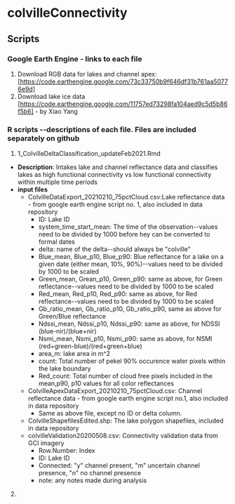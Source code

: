 # colvilleConnectivity

## Scripts
### Google Earth Engine - links to each file
1. Download RGB data for lakes and channel apex: [https://code.earthengine.google.com/73c33750b9f646df31b761aa50776e9d]
2. Download lake ice data [https://code.earthengine.google.com/11757ed73298fa104aed9c5d5b86f5b6] - by Xiao Yang

### R scripts --descriptions of each file. Files are included separately on github
1. 1_ColvilleDeltaClassification_updateFeb2021.Rmd
  - **Description**: Intakes lake and channel reflectance data and classifies lakes as high functional connectivity vs low functional connectivity within multiple time periods	
  - **input files**
    - ColvilleDataExport_20210210_75pctCloud.csv:Lake reflectance data - from google earth engine script no. 1, also included in data repository
        - ID: Lake ID
        - system_time_start_mean: The time of the observation--values need to be divided by 1000 before hey can be converted to formal dates
        - delta: name of the delta--should always be "colville"
        - Blue_mean, Blue_p10, Blue_p90: Blue reflectance for a lake on a given date (either mean, 10%, 90%)--values need to be divided by 1000 to be scaled
        - Green_mean, Grean_p10, Green_p90: same as above, for Green reflectance--values need to be divided by 1000 to be scaled
        - Red_mean, Red_p10, Red_p90: same as above, for Red reflectance--values need to be divided by 1000 to be scaled
        - Gb_ratio_mean, Gb_ratio_p10, Gb_ratio_p90, same as above for Green/Blue reflectance
        - Ndssi_mean, Ndssi_p10, Ndssi_p90: same as above, for NDSSI (blue-nir)/(blue+nir)
        - Nsmi_mean, Nsmi_p10, Nsmi_p90: same as above, for NSMI (red+green-blue)/(red+green+blue)
        - area_m: lake area in m^2
        - count: Total number of pekel 90% occurence water pixels within the lake boundary
        - Red_count: Total number of cloud free pixels included in the mean,p90, p10 values for all color reflectances
    - ColvilleApexDataExport_20210210_75pctCloud.csv: Channel reflectance data - from google earth engine script no.1, also included in data repository
     	- Same as above file, except no ID or delta column. 
    - ColvilleShapefilesEdited.shp: The lake polygon shapefiles, included in data repository
    - colvilleValidation20200508.csv: Connectivity validation data from GCI imagery
        - Row.Number: Index
        - ID: Lake ID
        - Connected: "y" channel present, "m" uncertain channel presence, "n" no channel presence
        - note: any notes made during analysis
2. 
